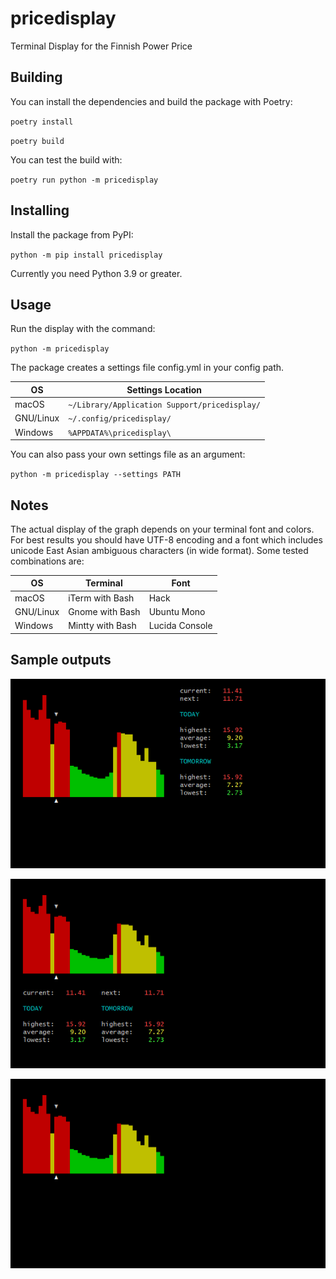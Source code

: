 # pricedisplay

Terminal Display for the Finnish Power Price


## Building

You can install the dependencies and build the package with Poetry:

`poetry install`

`poetry build`

You can test the build with:

`poetry run python -m pricedisplay`


## Installing

Install the package from PyPI:

`python -m pip install pricedisplay`

Currently you need Python 3.9 or greater.


## Usage

Run the display with the command:

`python -m pricedisplay`

The package creates a settings file config.yml in your config path.

| OS        | Settings Location                             |
|-----------|-----------------------------------------------|
| macOS     | `~/Library/Application Support/pricedisplay/` |
| GNU/Linux | `~/.config/pricedisplay/`                     |
| Windows   | `%APPDATA%\pricedisplay\`                     |

You can also pass your own settings file as an argument:

`python -m pricedisplay --settings PATH`


## Notes

The actual display of the graph depends on your terminal font and colors. For best results you should have UTF-8 encoding and a font which includes unicode East Asian ambiguous characters (in wide format). Some tested combinations are:

| OS        | Terminal         | Font           |           
|-----------|------------------|----------------|
| macOS     | iTerm with Bash  | Hack           |
| GNU/Linux | Gnome with Bash  | Ubuntu Mono    |
| Windows   | Mintty with Bash | Lucida Console | 


## Sample outputs

![sample output minimal](samples/sample_horizontal.png)

![sample output minimal](samples/sample_vertical.png)

![sample output minimal](samples/sample_minimal.png)

